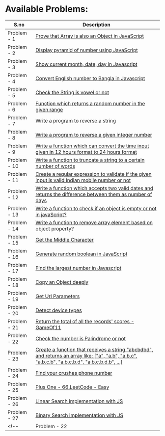 # Available Problems:

| S.no  | Description  |
| ------------ | ------------ |
| Problem - 1  | [Prove that Array is also an Object in JavaScript](https://github.com/MehedilslamRipon/Problem-solving-with-JavaScript/blob/master/problem-1.js) |
| Problem - 2  | [Display pyramid of number using JavaScript](https://github.com/MehedilslamRipon/Problem-solving-with-JavaScript/blob/master/problem-2.js)  |
| Problem - 3  | [Show current month, date, day in Javascript](https://github.com/MehedilslamRipon/Problem-solving-with-JavaScript/blob/master/problem-3.js)  |
| Problem - 4  | [Convert English number to Bangla in Javascript](https://github.com/MehedilslamRipon/Problem-solving-with-JavaScript/blob/master/problem-4.js)  |
| Problem - 5  | [Check the String is vowel or not](https://github.com/MehedilslamRipon/Problem-solving-with-JavaScript/blob/master/problem-5.js)  |
| Problem - 6  | [Function which returns a random number in the given range](https://github.com/MehedilslamRipon/Problem-solving-with-JavaScript/blob/master/problem-6.js)  |
| Problem - 7  | [Write a program to reverse a string](https://github.com/MehedilslamRipon/Problem-solving-with-JavaScript/blob/master/problem-7.js)  |
| Problem - 8  | [Write a program to reverse a given integer number](https://github.com/MehedilslamRipon/Problem-solving-with-JavaScript/blob/master/problem-8.js)  |
| Problem - 9  | [Write a function which can convert the time input given in 12 hours format to 24 hours format](https://github.com/MehedilslamRipon/Problem-solving-with-JavaScript/blob/master/problem-9.js)  |
| Problem - 10  | [Write a function to truncate a string to a certain number of words](https://github.com/MehedilslamRipon/Problem-solving-with-JavaScript/blob/master/problem-10.js)  |
| Problem - 11  | [Create a regular expression to validate if the given input is valid Indian mobile number or not](https://github.com/MehedilslamRipon/Problem-solving-with-JavaScript/blob/master/problem-11.js)  |
| Problem - 12  | [Write a function which accepts two valid dates and returns the difference between them as number of days](https://github.com/MehedilslamRipon/Problem-solving-with-JavaScript/blob/master/problem-12.js)  |
| Problem - 13  | [Write a function to check if an object is empty or not in javaScript?](https://github.com/MehedilslamRipon/Problem-solving-with-JavaScript/blob/master/problem-13.js)  |
| Problem - 14  | [Write a function to remove array element based on object property?](https://github.com/MehedilslamRipon/Problem-solving-with-JavaScript/blob/master/problem-14.js)  |
| Problem - 15  | [Get the Middle Character](https://github.com/MehedilslamRipon/Problem-solving-with-JavaScript/blob/master/problem-15.js)  |
| Problem - 16  | [Generate  random boolean in JavaScript](https://github.com/MehedilslamRipon/Problem-solving-with-JavaScript/blob/master/problem-16.js)  |
| Problem - 17  | [Find the largest number in Javascript](https://github.com/MehedilslamRipon/Problem-solving-with-JavaScript/blob/master/problem-17.js)  |
| Problem - 18  | [Copy an Object deeply](https://github.com/MehedilslamRipon/Problem-solving-with-JavaScript/blob/master/problem-18.js)  |
| Problem - 19  | [Get Url Parameters](https://github.com/MehedilslamRipon/Problem-solving-with-JavaScript/blob/master/problem-19.js)  |
| Problem - 20  | [Detect device types](https://github.com/MehedilslamRipon/Problem-solving-with-JavaScript/blob/master/problem-20.js)  |
| Problem - 21  | [Return the total of all the records' scores - GameOf11](https://github.com/MehedilslamRipon/Problem-solving-with-JavaScript/blob/master/problem-21.js)  |
| Problem - 22  | [Check the number is Palindrome or not](https://github.com/MehedilslamRipon/Problem-solving-with-JavaScript/blob/master/problem-22.js)  |
| Problem - 23  | [Create a function that receives a string "abcbdbd", and returns an array like: ["a", "a.b", "a.b.c", "a.b.c.b", "a.b.c.b.d", "a.b.c.b.d.b", ...]](https://github.com/MehedilslamRipon/Problem-solving-with-JavaScript/blob/master/problem-23.js)  |
| Problem - 24  | [Find your crushes phone number](https://github.com/MehedilslamRipon/Problem-solving-with-JavaScript/blob/master/problem-24.js)  |
| Problem - 25  | [Plus One - 66.LeetCode - Easy](https://github.com/MehedilslamRipon/Problem-solving-with-JavaScript/blob/master/problem-25.js)  |
| Problem - 26  | [Linear Search implementation with JS](https://github.com/MehedilslamRipon/Problem-solving-with-JavaScript/blob/master/problem-26.js)  |
| Problem - 27  | [Binary Search implementation with JS](https://github.com/MehedilslamRipon/Problem-solving-with-JavaScript/blob/master/problem-27.js)  |
<!-- | Problem - 22  |   | -->
